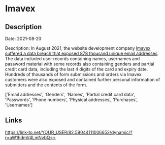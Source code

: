 # Imavex

## Description

Date: 2021-08-20

Description:
In August 2021, the website development company <a href="https://www.imavex.com/breach-information/" target="_blank" rel="noopener">Imavex suffered a data breach that exposed 878 thousand unique email addresses</a>. The data included user records containing names, usernames and password material with some records also containing genders and partial credit card data, including the last 4 digits of the card and expiry date. Hundreds of thousands of form submissions and orders via Imavex customers were also exposed and contained further personal information of submitters and the contents of the form.


['Email addresses', 'Genders', 'Names', 'Partial credit card data', 'Passwords', 'Phone numbers', 'Physical addresses', 'Purchases', 'Usernames']

## Links

https://link-to.net/YOUR_USER/82.59044111006652/dynamic/?r=aW1hdmV4LmNvbQ==